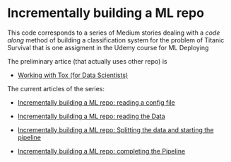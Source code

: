 # Incrementally building a ML repo

This code corresponds to a series of Medium stories dealing with a _code along_ method of building a classification system for the problem of Titanic Survival that is one assigment in the Udemy course for ML Deploying

The preliminary artice (that actually uses other repo) is 

- [Working with Tox (for Data Scientists)](https://medium.com/@hitorunajp/working-with-tox-for-data-scientists-cf83c7732e8a)

The current articles of the series:

- [Incrementally building a ML repo: reading a config file](https://medium.com/@hitorunajp/incrementally-building-a-ml-repo-reading-a-config-file-efb1f75bd41e)

- [Incrementally building a ML repo: reading the Data](https://medium.com/@hitorunajp/incrementally-building-a-ml-repo-reading-the-data-8e327934d46c)

- [Incrementally building a ML repo: Splitting the data and starting the pipeline](https://medium.com/@hitorunajp/incrementally-building-a-ml-repo-splitting-the-data-and-starting-the-pipeline-6da6c19f5bf5)

- [Incrementally building a ML repo: completing the Pipeline](https://medium.com/@hitorunajp/incrementally-building-a-ml-repo-completing-the-pipeline-38d72a009c53)
